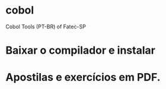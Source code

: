 # cobol
Cobol Tools (PT-BR) of Fatec-SP

# Baixar o compilador e instalar
# Apostilas e exercícios em PDF.

